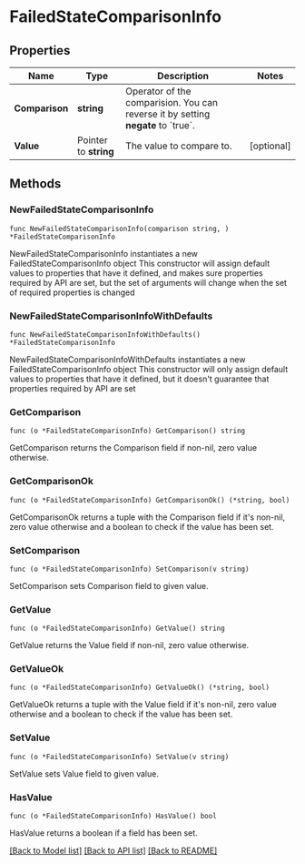 # FailedStateComparisonInfo

## Properties

Name | Type | Description | Notes
------------ | ------------- | ------------- | -------------
**Comparison** | **string** | Operator of the comparision. You can reverse it by setting **negate** to &#x60;true&#x60;. | 
**Value** | Pointer to **string** | The value to compare to. | [optional] 

## Methods

### NewFailedStateComparisonInfo

`func NewFailedStateComparisonInfo(comparison string, ) *FailedStateComparisonInfo`

NewFailedStateComparisonInfo instantiates a new FailedStateComparisonInfo object
This constructor will assign default values to properties that have it defined,
and makes sure properties required by API are set, but the set of arguments
will change when the set of required properties is changed

### NewFailedStateComparisonInfoWithDefaults

`func NewFailedStateComparisonInfoWithDefaults() *FailedStateComparisonInfo`

NewFailedStateComparisonInfoWithDefaults instantiates a new FailedStateComparisonInfo object
This constructor will only assign default values to properties that have it defined,
but it doesn't guarantee that properties required by API are set

### GetComparison

`func (o *FailedStateComparisonInfo) GetComparison() string`

GetComparison returns the Comparison field if non-nil, zero value otherwise.

### GetComparisonOk

`func (o *FailedStateComparisonInfo) GetComparisonOk() (*string, bool)`

GetComparisonOk returns a tuple with the Comparison field if it's non-nil, zero value otherwise
and a boolean to check if the value has been set.

### SetComparison

`func (o *FailedStateComparisonInfo) SetComparison(v string)`

SetComparison sets Comparison field to given value.


### GetValue

`func (o *FailedStateComparisonInfo) GetValue() string`

GetValue returns the Value field if non-nil, zero value otherwise.

### GetValueOk

`func (o *FailedStateComparisonInfo) GetValueOk() (*string, bool)`

GetValueOk returns a tuple with the Value field if it's non-nil, zero value otherwise
and a boolean to check if the value has been set.

### SetValue

`func (o *FailedStateComparisonInfo) SetValue(v string)`

SetValue sets Value field to given value.

### HasValue

`func (o *FailedStateComparisonInfo) HasValue() bool`

HasValue returns a boolean if a field has been set.


[[Back to Model list]](../README.md#documentation-for-models) [[Back to API list]](../README.md#documentation-for-api-endpoints) [[Back to README]](../README.md)


